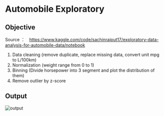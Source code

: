 # Automobile Exploratory

## Objective
Source ：　https://www.kaggle.com/code/sachinrajput17/exploratory-data-analysis-for-automobile-data/notebook
1. Data cleaning (remove duplicate, replace missing data, convert unit mpg to L/100km)
2. Normalization (weight range from 0 to 1)
3. Binning (Divide horsepower into 3 segment and plot the distribution of them)
4. Remove outlier by z-score

## Output
![output](https://user-images.githubusercontent.com/111528244/186572156-33b7f76a-cec0-4f55-821b-e2005572a16d.jpg)
